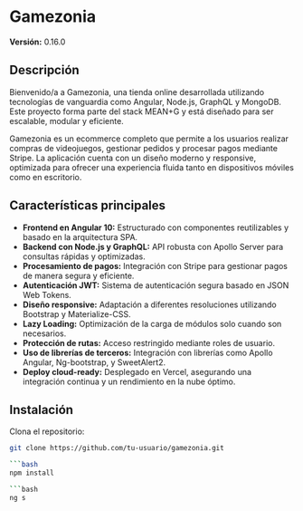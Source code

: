 # Gamezonia
**Versión:** 0.16.0

## Descripción
Bienvenido/a a Gamezonia, una tienda online desarrollada utilizando tecnologías de vanguardia como Angular, Node.js, GraphQL y MongoDB. Este proyecto forma parte del stack MEAN+G y está diseñado para ser escalable, modular y eficiente.

Gamezonia es un ecommerce completo que permite a los usuarios realizar compras de videojuegos, gestionar pedidos y procesar pagos mediante Stripe. La aplicación cuenta con un diseño moderno y responsive, optimizada para ofrecer una experiencia fluida tanto en dispositivos móviles como en escritorio.

## Características principales
- **Frontend en Angular 10:** Estructurado con componentes reutilizables y basado en la arquitectura SPA.
- **Backend con Node.js y GraphQL:** API robusta con Apollo Server para consultas rápidas y optimizadas.
- **Procesamiento de pagos:** Integración con Stripe para gestionar pagos de manera segura y eficiente.
- **Autenticación JWT:** Sistema de autenticación segura basado en JSON Web Tokens.
- **Diseño responsive:** Adaptación a diferentes resoluciones utilizando Bootstrap y Materialize-CSS.
- **Lazy Loading:** Optimización de la carga de módulos solo cuando son necesarios.
- **Protección de rutas:** Acceso restringido mediante roles de usuario.
- **Uso de librerías de terceros:** Integración con librerías como Apollo Angular, Ng-bootstrap, y SweetAlert2.
- **Deploy cloud-ready:** Desplegado en Vercel, asegurando una integración continua y un rendimiento en la nube óptimo.

## Instalación
Clona el repositorio:

```bash
git clone https://github.com/tu-usuario/gamezonia.git

```bash
npm install

```bash
ng s


